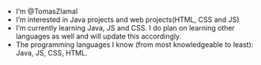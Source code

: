 - I’m @TomasZlamal
- I’m interested in Java projects and web projects(HTML, CSS
and JS)
- I’m currently learning Java, JS and CSS. I do plan
on learning other languages as well and will update this 
accordingly.
- The programming languages I know (from most knowledgeable
to least): Java, JS, CSS, HTML.
